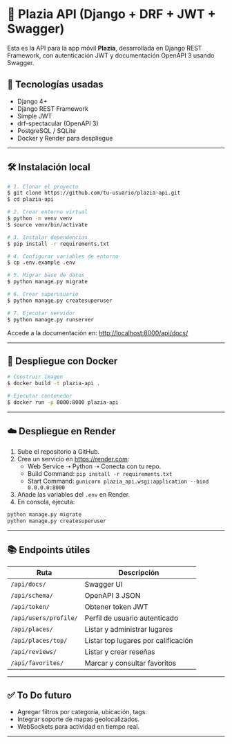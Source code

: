 # 📱 Plazia API (Django + DRF + JWT + Swagger)

Esta es la API para la app móvil **Plazia**, desarrollada en Django REST Framework, con autenticación JWT y documentación OpenAPI 3 usando Swagger.

## 🚀 Tecnologías usadas

- Django 4+
- Django REST Framework
- Simple JWT
- drf-spectacular (OpenAPI 3)
- PostgreSQL / SQLite
- Docker y Render para despliegue

---

## 🛠️ Instalación local

```bash
# 1. Clonar el proyecto
$ git clone https://github.com/tu-usuario/plazia-api.git
$ cd plazia-api

# 2. Crear entorno virtual
$ python -m venv venv
$ source venv/bin/activate

# 3. Instalar dependencias
$ pip install -r requirements.txt

# 4. Configurar variables de entorno
$ cp .env.example .env

# 5. Migrar base de datos
$ python manage.py migrate

# 6. Crear superusuario
$ python manage.py createsuperuser

# 7. Ejecutar servidor
$ python manage.py runserver
```

Accede a la documentación en: [http://localhost:8000/api/docs/](http://localhost:8000/api/docs/)

---

## 🐳 Despliegue con Docker

```bash
# Construir imagen
$ docker build -t plazia-api .

# Ejecutar contenedor
$ docker run -p 8000:8000 plazia-api
```

---

## ☁️ Despliegue en Render

1. Sube el repositorio a GitHub.
2. Crea un servicio en https://render.com:
   - Web Service ➝ Python ➝ Conecta con tu repo.
   - Build Command: `pip install -r requirements.txt`
   - Start Command: `gunicorn plazia_api.wsgi:application --bind 0.0.0.0:8000`
3. Añade las variables del `.env` en Render.
4. En consola, ejecuta:

```bash
python manage.py migrate
python manage.py createsuperuser
```

---

## 📚 Endpoints útiles

| Ruta                  | Descripción                         |
| --------------------- | ----------------------------------- |
| `/api/docs/`          | Swagger UI                          |
| `/api/schema/`        | OpenAPI 3 JSON                      |
| `/api/token/`         | Obtener token JWT                   |
| `/api/users/profile/` | Perfil de usuario autenticado       |
| `/api/places/`        | Listar y administrar lugares        |
| `/api/places/top/`    | Listar top lugares por calificación |
| `/api/reviews/`       | Listar y crear reseñas              |
| `/api/favorites/`     | Marcar y consultar favoritos        |

---

## ✅ To Do futuro

- Agregar filtros por categoría, ubicación, tags.
- Integrar soporte de mapas geolocalizados.
- WebSockets para actividad en tiempo real.

---
